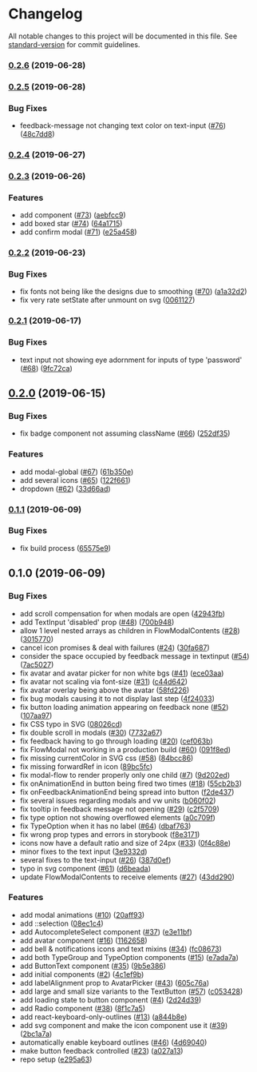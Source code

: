 # Changelog

All notable changes to this project will be documented in this file. See [standard-version](https://github.com/conventional-changelog/standard-version) for commit guidelines.

### [0.2.6](https://github.com/ipfs-shipyard/nomios-web-uikit/compare/v0.2.5...v0.2.6) (2019-06-28)



### [0.2.5](https://github.com/ipfs-shipyard/nomios-web-uikit/compare/v0.2.4...v0.2.5) (2019-06-28)


### Bug Fixes

* feedback-message not changing text color on text-input ([#76](https://github.com/ipfs-shipyard/nomios-web-uikit/issues/76)) ([48c7dd8](https://github.com/ipfs-shipyard/nomios-web-uikit/commit/48c7dd8))



### [0.2.4](https://github.com/ipfs-shipyard/nomios-web-uikit/compare/v0.2.3...v0.2.4) (2019-06-27)



### [0.2.3](https://github.com/ipfs-shipyard/nomios-web-uikit/compare/v0.2.2...v0.2.3) (2019-06-26)


### Features

* add <SplitButton> component ([#73](https://github.com/ipfs-shipyard/nomios-web-uikit/issues/73)) ([aebfcc9](https://github.com/ipfs-shipyard/nomios-web-uikit/commit/aebfcc9))
* add boxed star ([#74](https://github.com/ipfs-shipyard/nomios-web-uikit/issues/74)) ([64a1715](https://github.com/ipfs-shipyard/nomios-web-uikit/commit/64a1715))
* add confirm modal ([#71](https://github.com/ipfs-shipyard/nomios-web-uikit/issues/71)) ([e25a458](https://github.com/ipfs-shipyard/nomios-web-uikit/commit/e25a458))



### [0.2.2](https://github.com/ipfs-shipyard/nomios-web-uikit/compare/v0.2.1...v0.2.2) (2019-06-23)


### Bug Fixes

* fix fonts not being like the designs due to smoothing ([#70](https://github.com/ipfs-shipyard/nomios-web-uikit/issues/70)) ([a1a32d2](https://github.com/ipfs-shipyard/nomios-web-uikit/commit/a1a32d2))
* fix very rate setState after unmount on svg ([0061127](https://github.com/ipfs-shipyard/nomios-web-uikit/commit/0061127))



### [0.2.1](https://github.com/ipfs-shipyard/nomios-web-uikit/compare/v0.2.0...v0.2.1) (2019-06-17)


### Bug Fixes

* text input not showing eye adornment for inputs of type 'password' ([#68](https://github.com/ipfs-shipyard/nomios-web-uikit/issues/68)) ([9fc72ca](https://github.com/ipfs-shipyard/nomios-web-uikit/commit/9fc72ca))



## [0.2.0](https://github.com/ipfs-shipyard/nomios-web-uikit/compare/v0.1.1...v0.2.0) (2019-06-15)


### Bug Fixes

* fix badge component not assuming className ([#66](https://github.com/ipfs-shipyard/nomios-web-uikit/issues/66)) ([252df35](https://github.com/ipfs-shipyard/nomios-web-uikit/commit/252df35))


### Features

* add modal-global ([#67](https://github.com/ipfs-shipyard/nomios-web-uikit/issues/67)) ([61b350e](https://github.com/ipfs-shipyard/nomios-web-uikit/commit/61b350e))
* add several icons ([#65](https://github.com/ipfs-shipyard/nomios-web-uikit/issues/65)) ([122f661](https://github.com/ipfs-shipyard/nomios-web-uikit/commit/122f661))
* dropdown ([#62](https://github.com/ipfs-shipyard/nomios-web-uikit/issues/62)) ([33d66ad](https://github.com/ipfs-shipyard/nomios-web-uikit/commit/33d66ad))



### [0.1.1](https://github.com/ipfs-shipyard/nomios-web-uikit/compare/v0.1.0...v0.1.1) (2019-06-09)


### Bug Fixes

* fix build process ([65575e9](https://github.com/ipfs-shipyard/nomios-web-uikit/commit/65575e9))



## 0.1.0 (2019-06-09)


### Bug Fixes

* add scroll compensation for when modals are open ([42943fb](https://github.com/ipfs-shipyard/nomios-web-uikit/commit/42943fb))
* add TextInput 'disabled' prop ([#48](https://github.com/ipfs-shipyard/nomios-web-uikit/issues/48)) ([700b948](https://github.com/ipfs-shipyard/nomios-web-uikit/commit/700b948))
* allow 1 level nested arrays as children in FlowModalContents ([#28](https://github.com/ipfs-shipyard/nomios-web-uikit/issues/28)) ([3015770](https://github.com/ipfs-shipyard/nomios-web-uikit/commit/3015770))
* cancel icon promises & deal with failures ([#24](https://github.com/ipfs-shipyard/nomios-web-uikit/issues/24)) ([30fa687](https://github.com/ipfs-shipyard/nomios-web-uikit/commit/30fa687))
* consider the space occupied by feedback message in textinput ([#54](https://github.com/ipfs-shipyard/nomios-web-uikit/issues/54)) ([7ac5027](https://github.com/ipfs-shipyard/nomios-web-uikit/commit/7ac5027))
* fix avatar and avatar picker for non white bgs ([#41](https://github.com/ipfs-shipyard/nomios-web-uikit/issues/41)) ([ece03aa](https://github.com/ipfs-shipyard/nomios-web-uikit/commit/ece03aa))
* fix avatar not scaling via font-size ([#31](https://github.com/ipfs-shipyard/nomios-web-uikit/issues/31)) ([c44d642](https://github.com/ipfs-shipyard/nomios-web-uikit/commit/c44d642))
* fix avatar overlay being above the avatar ([58fd226](https://github.com/ipfs-shipyard/nomios-web-uikit/commit/58fd226))
* fix bug modals causing it to not display last step ([4f24033](https://github.com/ipfs-shipyard/nomios-web-uikit/commit/4f24033))
* fix button loading animation appearing on feedback none ([#52](https://github.com/ipfs-shipyard/nomios-web-uikit/issues/52)) ([107aa97](https://github.com/ipfs-shipyard/nomios-web-uikit/commit/107aa97))
* fix CSS typo in SVG ([08026cd](https://github.com/ipfs-shipyard/nomios-web-uikit/commit/08026cd))
* fix double scroll in modals ([#30](https://github.com/ipfs-shipyard/nomios-web-uikit/issues/30)) ([7732a67](https://github.com/ipfs-shipyard/nomios-web-uikit/commit/7732a67))
* fix feedback having to go through loading ([#20](https://github.com/ipfs-shipyard/nomios-web-uikit/issues/20)) ([cef063b](https://github.com/ipfs-shipyard/nomios-web-uikit/commit/cef063b))
* fix FlowModal not working in a production build ([#60](https://github.com/ipfs-shipyard/nomios-web-uikit/issues/60)) ([091f8ed](https://github.com/ipfs-shipyard/nomios-web-uikit/commit/091f8ed))
* fix missing currentColor in SVG css ([#58](https://github.com/ipfs-shipyard/nomios-web-uikit/issues/58)) ([84bcc86](https://github.com/ipfs-shipyard/nomios-web-uikit/commit/84bcc86))
* fix missing forwardRef in icon ([89bc5fc](https://github.com/ipfs-shipyard/nomios-web-uikit/commit/89bc5fc))
* fix modal-flow to render properly only one child ([#7](https://github.com/ipfs-shipyard/nomios-web-uikit/issues/7)) ([9d202ed](https://github.com/ipfs-shipyard/nomios-web-uikit/commit/9d202ed))
* fix onAnimationEnd in button being fired two times ([#18](https://github.com/ipfs-shipyard/nomios-web-uikit/issues/18)) ([55cb2b3](https://github.com/ipfs-shipyard/nomios-web-uikit/commit/55cb2b3))
* fix onFeedbackAnimationEnd being spread into button ([f2de437](https://github.com/ipfs-shipyard/nomios-web-uikit/commit/f2de437))
* fix several issues regarding modals and vw units ([b060f02](https://github.com/ipfs-shipyard/nomios-web-uikit/commit/b060f02))
* fix tooltip in feedback message not opening ([#29](https://github.com/ipfs-shipyard/nomios-web-uikit/issues/29)) ([c2f5709](https://github.com/ipfs-shipyard/nomios-web-uikit/commit/c2f5709))
* fix type option not showing overflowed elements ([a0c709f](https://github.com/ipfs-shipyard/nomios-web-uikit/commit/a0c709f))
* fix TypeOption when it has no label ([#64](https://github.com/ipfs-shipyard/nomios-web-uikit/issues/64)) ([dbaf763](https://github.com/ipfs-shipyard/nomios-web-uikit/commit/dbaf763))
* fix wrong prop types and errors in storybook ([f8e3171](https://github.com/ipfs-shipyard/nomios-web-uikit/commit/f8e3171))
* icons now have a default ratio and size of 24px ([#33](https://github.com/ipfs-shipyard/nomios-web-uikit/issues/33)) ([0f4c88e](https://github.com/ipfs-shipyard/nomios-web-uikit/commit/0f4c88e))
* minor fixes to the text input ([3e9332d](https://github.com/ipfs-shipyard/nomios-web-uikit/commit/3e9332d))
* several fixes to the text-input ([#26](https://github.com/ipfs-shipyard/nomios-web-uikit/issues/26)) ([387d0ef](https://github.com/ipfs-shipyard/nomios-web-uikit/commit/387d0ef))
* typo in svg component ([#61](https://github.com/ipfs-shipyard/nomios-web-uikit/issues/61)) ([d6beada](https://github.com/ipfs-shipyard/nomios-web-uikit/commit/d6beada))
* update FlowModalContents to receive <Fragment> elements ([#27](https://github.com/ipfs-shipyard/nomios-web-uikit/issues/27)) ([43dd290](https://github.com/ipfs-shipyard/nomios-web-uikit/commit/43dd290))


### Features

* add  modal animations ([#10](https://github.com/ipfs-shipyard/nomios-web-uikit/issues/10)) ([20aff93](https://github.com/ipfs-shipyard/nomios-web-uikit/commit/20aff93))
* add ::selection ([08ec1c4](https://github.com/ipfs-shipyard/nomios-web-uikit/commit/08ec1c4))
* add AutocompleteSelect component ([#37](https://github.com/ipfs-shipyard/nomios-web-uikit/issues/37)) ([e3e11bf](https://github.com/ipfs-shipyard/nomios-web-uikit/commit/e3e11bf))
* add avatar component ([#16](https://github.com/ipfs-shipyard/nomios-web-uikit/issues/16)) ([1162658](https://github.com/ipfs-shipyard/nomios-web-uikit/commit/1162658))
* add bell & notifications icons and text mixins ([#34](https://github.com/ipfs-shipyard/nomios-web-uikit/issues/34)) ([fc08673](https://github.com/ipfs-shipyard/nomios-web-uikit/commit/fc08673))
* add both TypeGroup and TypeOption components ([#15](https://github.com/ipfs-shipyard/nomios-web-uikit/issues/15)) ([e7ada7a](https://github.com/ipfs-shipyard/nomios-web-uikit/commit/e7ada7a))
* add ButtonText component ([#35](https://github.com/ipfs-shipyard/nomios-web-uikit/issues/35)) ([9b5e386](https://github.com/ipfs-shipyard/nomios-web-uikit/commit/9b5e386))
* add initial components ([#2](https://github.com/ipfs-shipyard/nomios-web-uikit/issues/2)) ([4c1ef9b](https://github.com/ipfs-shipyard/nomios-web-uikit/commit/4c1ef9b))
* add labelAlignment prop to AvatarPicker ([#43](https://github.com/ipfs-shipyard/nomios-web-uikit/issues/43)) ([605c76a](https://github.com/ipfs-shipyard/nomios-web-uikit/commit/605c76a))
* add large and small size variants to the TextButton ([#57](https://github.com/ipfs-shipyard/nomios-web-uikit/issues/57)) ([c053428](https://github.com/ipfs-shipyard/nomios-web-uikit/commit/c053428))
* add loading state to button component ([#4](https://github.com/ipfs-shipyard/nomios-web-uikit/issues/4)) ([2d24d39](https://github.com/ipfs-shipyard/nomios-web-uikit/commit/2d24d39))
* add Radio component ([#38](https://github.com/ipfs-shipyard/nomios-web-uikit/issues/38)) ([8f1c7a5](https://github.com/ipfs-shipyard/nomios-web-uikit/commit/8f1c7a5))
* add react-keyboard-only-outlines ([#13](https://github.com/ipfs-shipyard/nomios-web-uikit/issues/13)) ([a844b8e](https://github.com/ipfs-shipyard/nomios-web-uikit/commit/a844b8e))
* add svg component and make the icon component use it ([#39](https://github.com/ipfs-shipyard/nomios-web-uikit/issues/39)) ([2bc1a7a](https://github.com/ipfs-shipyard/nomios-web-uikit/commit/2bc1a7a))
* automatically enable keyboard outlines ([#46](https://github.com/ipfs-shipyard/nomios-web-uikit/issues/46)) ([4d69040](https://github.com/ipfs-shipyard/nomios-web-uikit/commit/4d69040))
* make button feedback controlled ([#23](https://github.com/ipfs-shipyard/nomios-web-uikit/issues/23)) ([a027a13](https://github.com/ipfs-shipyard/nomios-web-uikit/commit/a027a13))
* repo setup ([e295a63](https://github.com/ipfs-shipyard/nomios-web-uikit/commit/e295a63))
